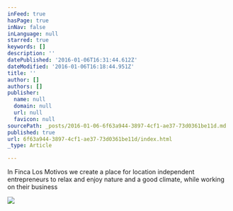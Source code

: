 ```yaml
---
inFeed: true
hasPage: true
inNav: false
inLanguage: null
starred: true
keywords: []
description: ''
datePublished: '2016-01-06T16:31:44.612Z'
dateModified: '2016-01-06T16:18:44.951Z'
title: ''
author: []
authors: []
publisher:
  name: null
  domain: null
  url: null
  favicon: null
sourcePath: _posts/2016-01-06-6f63a944-3897-4cf1-ae37-73d0361be11d.md
published: true
url: 6f63a944-3897-4cf1-ae37-73d0361be11d/index.html
_type: Article

---
```

In Finca Los Motivos we create a place for location independent entrepreneurs to relax and enjoy nature and a good climate, while working on their business

![](https://the-grid-user-content.s3-us-west-2.amazonaws.com/1d052cd1-8969-40b5-b7a3-22a920f43a23.jpg)
